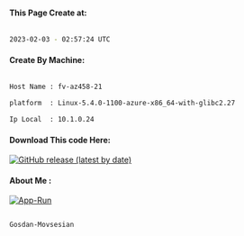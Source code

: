 
   
#### This Page Create at:

```bash

2023-02-03 - 02:57:24 UTC

```

#### Create By Machine:

```bash

Host Name : fv-az458-21

platform  : Linux-5.4.0-1100-azure-x86_64-with-glibc2.27

Ip Local  : 10.1.0.24

```
#### Download This code Here:

[![GitHub release (latest by date)](https://img.shields.io/github/v/release/Gosdan-Movsesian/Gosdan?style=for-the-badge&label=Download)](https://github.com/Gosdan-Movsesian/Gosdan/releases) 

</p> 

#### About Me :

[![App-Run](https://github.com/Gosdan-Movsesian/Gosdan/actions/workflows/App-Run.yml/badge.svg)](https://github.com/Gosdan-Movsesian/Gosdan/actions/workflows/App-Run.yml)

```bash

Gosdan-Movsesian

```

